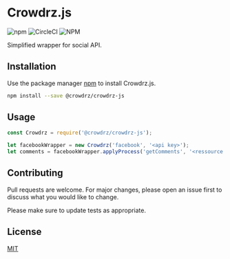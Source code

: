 # Crowdrz.js

![npm](https://img.shields.io/npm/v/@crowdrz/crowdrz-js) ![CircleCI](https://img.shields.io/circleci/build/github/crowdrz/crowdrz-js/master) ![NPM](https://img.shields.io/npm/l/@crowdrz/crowdrz-js)

Simplified wrapper for social API.

## Installation

Use the package manager [npm](https://www.npmjs.com/) to install Crowdrz.js.

```bash
npm install --save @crowdrz/crowdrz-js
```

## Usage

```javascript
const Crowdrz = require('@crowdrz/crowdrz-js');

let facebookWrapper = new Crowdrz('facebook', '<api key>');
let comments = facebookWrapper.applyProcess('getComments', '<ressource id>');
```

## Contributing

Pull requests are welcome. For major changes, please open an issue first to discuss what you would like to change.

Please make sure to update tests as appropriate.

## License
[MIT](https://choosealicense.com/licenses/mit/)
